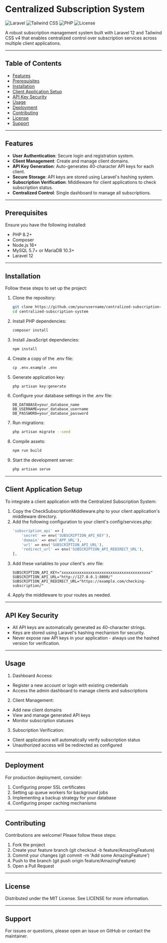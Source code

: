 # Centralized Subscription System

![Laravel](https://img.shields.io/badge/Laravel-12-FF2D20?logo=laravel)
![Tailwind CSS](https://img.shields.io/badge/Tailwind_CSS-v4-06B6D4?logo=tailwindcss)
![PHP](https://img.shields.io/badge/PHP-8.2+-777BB4?logo=php)
![License](https://img.shields.io/badge/license-MIT-blue)

A robust subscription management system built with Laravel 12 and Tailwind CSS v4 that enables centralized control over subscription services across multiple client applications.

---

## Table of Contents

-   [Features](#features)
-   [Prerequisites](#prerequisites)
-   [Installation](#installation)
-   [Client Application Setup](#client-application-setup)
-   [API Key Security](#api-key-security)
-   [Usage](#usage)
-   [Deployment](#deployment)
-   [Contributing](#contributing)
-   [License](#license)
-   [Support](#support)

---

## Features

-   **User Authentication**: Secure login and registration system.
-   **Client Management**: Create and manage client domains.
-   **API Key Generation**: Auto-generates 40-character API keys for each client.
-   **Secure Storage**: API keys are stored using Laravel's hashing system.
-   **Subscription Verification**: Middleware for client applications to check subscription status.
-   **Centralized Control**: Single dashboard to manage all subscriptions.

---

## Prerequisites

Ensure you have the following installed:

-   PHP 8.2+
-   Composer
-   Node.js 16+
-   MySQL 5.7+ or MariaDB 10.3+
-   Laravel 12

---

## Installation

Follow these steps to set up the project:

1. Clone the repository:

    ```bash
    git clone https://github.com/yourusername/centralized-subscription-system.git
    cd centralized-subscription-system
    ```

2. Install PHP dependencies:

    ```bash
    composer install
    ```

3. Install JavaScript dependencies:

    ```bash
    npm install
    ```

4. Create a copy of the .env file:

    ```bash
    cp .env.example .env
    ```

5. Generate application key:

    ```bash
    php artisan key:generate
    ```

6. Configure your database settings in the .env file:

    ```dotenv
    DB_DATABASE=your_database_name
    DB_USERNAME=your_database_username
    DB_PASSWORD=your_database_password
    ```

7. Run migrations:

    ```bash
    php artisan migrate --seed
    ```

8. Compile assets:

    ```bash
    npm run build
    ```

9. Start the development server:
    ```bash
    php artisan serve
    ```

---

## Client Application Setup

To integrate a client application with the Centralized Subscription System:

1. Copy the CheckSubscriptionMiddleware.php to your client application's middleware directory.
2. Add the following configuration to your client's config/services.php:
    ```php
    'subscription_api' => [
        'secret' => env('SUBSCRIPTION_API_KEY'),
        'domain' => env('APP_URL'),
        'url' => env('SUBSCRIPTION_API_URL'),
        'redirect_url' => env('SUBSCRIPTION_API_REDIRECT_URL'),
    ],
    ```
3. Add these variables to your client's .env file:
    ```dotenv
    SUBSCRIPTION_API_KEY="xxxxxxxxxxxxxxxxxxxxxxxxxxxxxxxxxxxxxxxx"
    SUBSCRIPTION_API_URL="http://127.0.0.1:8000/"
    SUBSCRIPTION_API_REDIRECT_URL="https://example.com/checking-subscription/"
    ```
4. Apply the middleware to your routes as needed.

---

## API Key Security

-   All API keys are automatically generated as 40-character strings.
-   Keys are stored using Laravel's hashing mechanism for security.
-   Never expose raw API keys in your application - always use the hashed version for verification.

---

## Usage

1.  Dashboard Access:

-   Register a new account or login with existing credentials
-   Access the admin dashboard to manage clients and subscriptions

2.  Client Management:

-   Add new client domains
-   View and manage generated API keys
-   Monitor subscription statuses

3.  Subscription Verification:

-   Client applications will automatically verify subscription status
-   Unauthorized access will be redirected as configured

---

## Deployment

For production deployment, consider:

1. Configuring proper SSL certificates
2. Setting up queue workers for background jobs
3. Implementing a backup strategy for your database
4. Configuring proper caching mechanisms

---

## Contributing

Contributions are welcome! Please follow these steps:

1. Fork the project
2. Create your feature branch (git checkout -b feature/AmazingFeature)
3. Commit your changes (git commit -m 'Add some AmazingFeature')
4. Push to the branch (git push origin feature/AmazingFeature)
5. Open a Pull Request

---

## License

Distributed under the MIT License. See LICENSE for more information.

---

## Support

For issues or questions, please open an issue on GitHub or contact the maintainer.
